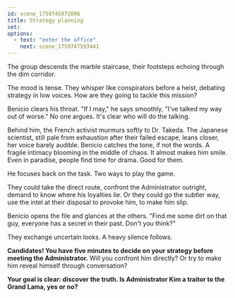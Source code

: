 ```yaml
---
id: scene_1759745872896
title: Strategy planning
set:
options:
  - text: "enter the office"
    next: scene_1759747593441
---
```


The group descends the marble staircase, their footsteps echoing through the dim corridor.

The mood is tense. They whisper like conspirators before a heist, debating strategy in low voices.
How are they going to tackle this mission?

Benicio clears his throat.
"If I may," he says smoothly, "I've talked my way out of worse."
No one argues. It's clear who will do the talking.

Behind him, the French activist murmurs softly to Dr. Takeda. The Japanese scientist, still pale from exhaustion after their failed escape, leans closer, her voice barely audible. Benicio catches the tone, if not the words. A fragile intimacy blooming in the middle of chaos. It almost makes him smile. Even in paradise, people find time for drama. Good for them.

He focuses back on the task.
Two ways to play the game.

They could take the direct route, confront the Administrator outright, demand to know where his loyalties lie.
Or they could go the subtler way, use the intel at their disposal to provoke him, to make him slip.

Benicio opens the file and glances at the others.
"Find me some dirt on that guy, everyone has a secret in their past. Don't you think?"

They exchange uncertain looks. A heavy silence follows.

**Candidates! You have five minutes to decide on your strategy before meeting the Administrator.**
Will you confront him directly?
Or try to make him reveal himself through conversation?

**Your goal is clear: discover the truth. Is Administrator Kim a traitor to the Grand Lama, yes or no?**
